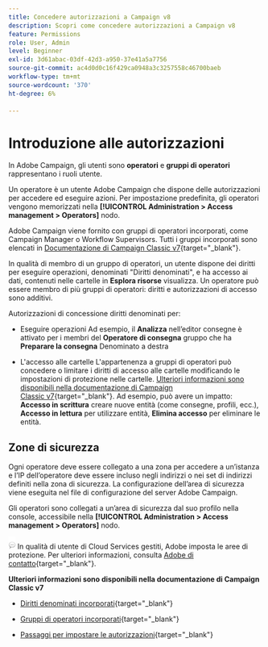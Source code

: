 ```yaml
---
title: Concedere autorizzazioni a Campaign v8
description: Scopri come concedere autorizzazioni a Campaign v8
feature: Permissions
role: User, Admin
level: Beginner
exl-id: 3d61abac-03df-42d3-a950-37e41a5a7756
source-git-commit: ac4d0d0c16f429ca0948a3c3257558c46700baeb
workflow-type: tm+mt
source-wordcount: '370'
ht-degree: 6%

---
```


# Introduzione alle autorizzazioni

In Adobe Campaign, gli utenti sono **operatori** e **gruppi di operatori** rappresentano i ruoli utente.

Un operatore è un utente Adobe Campaign che dispone delle autorizzazioni per accedere ed eseguire azioni. Per impostazione predefinita, gli operatori vengono memorizzati nella **[!UICONTROL Administration > Access management > Operators]** nodo.

Adobe Campaign viene fornito con gruppi di operatori incorporati, come Campaign Manager o Workflow Supervisors. Tutti i gruppi incorporati sono elencati in [Documentazione di Campaign Classic v7](https://experienceleague.adobe.com/docs/campaign-classic/using/getting-started/permissions/access-management-groups.html?lang=en#default-groups){target="_blank"}.

In qualità di membro di un gruppo di operatori, un utente dispone dei diritti per eseguire operazioni, denominati &quot;Diritti denominati&quot;, e ha accesso ai dati, contenuti nelle cartelle in **Esplora risorse** visualizza. Un operatore può essere membro di più gruppi di operatori: diritti e autorizzazioni di accesso sono additivi.

Autorizzazioni di concessione diritti denominati per:

* Eseguire operazioni Ad esempio, il **Analizza** nell’editor consegne è attivato per i membri del **Operatore di consegna** gruppo che ha **Preparare la consegna** Denominato a destra

* L&#39;accesso alle cartelle L&#39;appartenenza a gruppi di operatori può concedere o limitare i diritti di accesso alle cartelle modificando le impostazioni di protezione nelle cartelle. [Ulteriori informazioni sono disponibili nella documentazione di Campaign Classic v7](https://experienceleague.adobe.com/docs/campaign-classic/using/getting-started/permissions/access-management-folders.html?lang=en#permissions-on-a-folder){target="_blank"}. Ad esempio, può avere un impatto: **Accesso in scrittura** creare nuove entità (come consegne, profili, ecc.), **Accesso in lettura** per utilizzare entità, **Elimina accesso** per eliminare le entità.

## Zone di sicurezza

Ogni operatore deve essere collegato a una zona per accedere a un’istanza e l’IP dell’operatore deve essere incluso negli indirizzi o nei set di indirizzi definiti nella zona di sicurezza. La configurazione dell’area di sicurezza viene eseguita nel file di configurazione del server Adobe Campaign.

Gli operatori sono collegati a un’area di sicurezza dal suo profilo nella console, accessibile nella **[!UICONTROL Administration > Access management > Operators]** nodo.

![](../assets/do-not-localize/speech.png)  In qualità di utente di Cloud Services gestiti, Adobe imposta le aree di protezione. Per ulteriori informazioni, consulta [Adobe di contatto](https://helpx.adobe.com/it/enterprise/admin-guide.html/enterprise/using/support-for-experience-cloud.ug.html){target="_blank"}.

**Ulteriori informazioni sono disponibili nella documentazione di Campaign Classic v7**

* [Diritti denominati incorporati](https://experienceleague.adobe.com/docs/campaign-classic/using/getting-started/permissions/access-management-named-rights.html){target="_blank"}

* [Gruppi di operatori incorporati](https://experienceleague.adobe.com/docs/campaign-classic/using/getting-started/permissions/access-management-groups.html?lang=en#default-groups){target="_blank"}

* [Passaggi per impostare le autorizzazioni](https://experienceleague.adobe.com/docs/campaign-classic/using/getting-started/permissions/access-management.html){target="_blank"}
